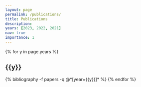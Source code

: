 ```yaml
---
layout: page
permalink: /publications/
title: Publications
description: 
years: [2023, 2022, 2021]
nav: true
importance: 1
---
```


<div class="publications">

{% for y in page.years %}
  <h2 class="year">{{y}}</h2>
  {% bibliography -f papers -q @*[year={{y}}]* %}
{% endfor %}

</div>

